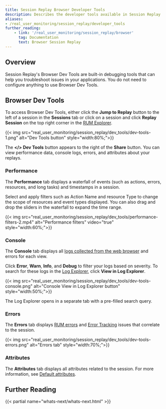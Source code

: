 ```yaml
---
title: Session Replay Browser Developer Tools
description: Describes the developer tools available in Session Replay
aliases:
- /real_user_monitoring/session_replay/developer_tools
further_reading:
    - link: '/real_user_monitoring/session_replay/browser'
      tag: Documentation
      text: Browser Session Replay
---
```


## Overview

Session Replay's Browser Dev Tools are built-in debugging tools that can help you troubleshoot issues in your applications. You do not need to configure anything to use Browser Dev Tools. 

## Browser Dev Tools

To access Browser Dev Tools, either click the **Jump to Replay** button to the left of a session in the **Sessions** tab or click on a session and click **Replay Session** on the top right corner in the [RUM Explorer][1]. 

{{< img src="real_user_monitoring/session_replay/dev_tools/dev-tools-1.png" alt="Dev Tools button" style="width:80%;">}}

The **</> Dev Tools** button appears to the right of the **Share** button. You can view performance data, console logs, errors, and attributes about your replays. 

### Performance

The **Performance** tab displays a waterfall of events (such as actions, errors, resources, and long tasks) and timestamps in a session.

Select and apply filters such as Action Name and resource Type to change the scope of resources and event types displayed. You can also drag and drop the sliders in the waterfall to expand the time range.  

{{< img src="real_user_monitoring/session_replay/dev_tools/performance-filters-2.mp4" alt="Performance filters" video="true" style="width:60%;">}}

### Console

The **Console** tab displays all [logs collected from the web browser][2] and errors for each view. 

Click **Error**, **Warn**, **Info**, and **Debug** to filter your logs based on severity. To search for these logs in the [Log Explorer][3], click **View in Log Explorer**.

{{< img src="real_user_monitoring/session_replay/dev_tools/dev-tools-console.png" alt="Console View in Log Explorer button" style="width:50%;">}}

The Log Explorer opens in a separate tab with a pre-filled search query. 

### Errors

The **Errors** tab displays [RUM errors][4] and [Error Tracking][5] issues that correlate to the session.

{{< img src="real_user_monitoring/session_replay/dev_tools/dev-tools-errors.png" alt="Errors tab" style="width:70%;">}}

### Attributes

The **Attributes** tab displays all attributes related to the session. For more information, see [Default attributes][6].

## Further Reading

{{< partial name="whats-next/whats-next.html" >}}

[1]: /real_user_monitoring/explorer/
[2]: /logs/log_collection/javascript/
[3]: /logs/explorer/
[4]: /real_user_monitoring/browser/collecting_browser_errors/
[5]: /real_user_monitoring/error_tracking/
[6]: /real_user_monitoring/browser/data_collected/#default-attributes
